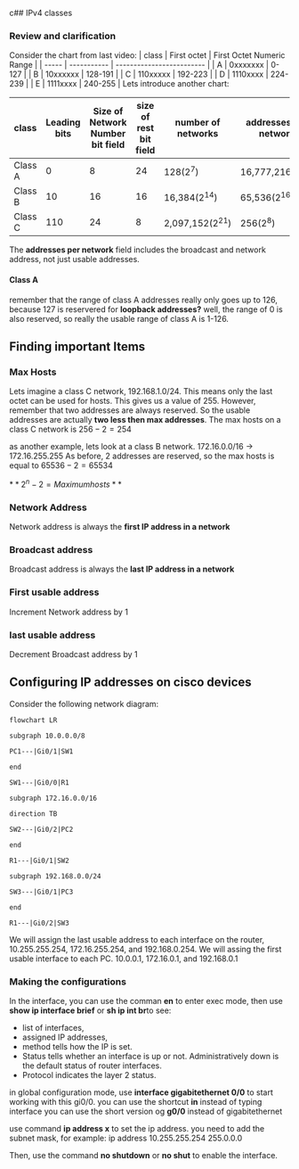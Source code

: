  c## IPv4 classes
### Review and clarification
Consider the chart from last video:
| class | First octet | First Octet Numeric Range |
| ----- | ----------- | ------------------------- |
| A     | 0xxxxxxx    | 0-127                     |
| B     | 10xxxxxx    | 128-191                   |
| C     | 110xxxxx    | 192-223                   |
| D     | 1110xxxx    | 224-239                   |
| E     | 1111xxxx    | 240-255                          |
Lets introduce another chart:

| class   | Leading bits | Size of **Network Number** bit field | size of **rest** bit field | number of networks  | addresses per network |
| ------- | ------------ | ------------------------------------ | -------------------------- | ------------------- | --------------------- |
| Class A | 0            | 8                                    | 24                         | 128(${2^7}$)        | 16,777,216($2^{24}$)  |
| Class B | 10           | 16                                   | 16                         | 16,384($2^{14}$)    | 65,536($2^{16}$)      |
| Class C | 110          | 24                                   | 8                          | 2,097,152($2^{21}$) | 256($2^8$)            |

The **addresses per network** field includes the broadcast and network address, not just usable addresses.

#### Class A
remember that the range of class A addresses really only goes up to 126, because 127 is reservered for **loopback addresses?** well, the range of 0 is also reserved, so really the usable range of class A is 1-126.
## Finding important Items
### Max Hosts
Lets imagine a class C network, 192.168.1.0/24. This means only the last octet can be used for hosts. This gives us a value of 255.
However, remember that two addresses are always reserved. So the usable addresses are actually **two less then max addresses**.
The max hosts on a class C network is $256-2=254$

as another example, lets look at a class B network.
172.16.0.0/16 -> 172.16.255.255
As before, 2 addresses are reserved, so the max hosts is equal to $65536-2=65534$

$**2^n-2=Maximum hosts**$

### Network Address
Network address is always the **first IP address in a network**
### Broadcast address
Broadcast address is always the **last IP address in a network**
### First usable address
Increment Network address by 1
### last usable address
Decrement Broadcast address by 1
## Configuring IP addresses on cisco devices
Consider the following network diagram:
```mermaid
flowchart LR

subgraph 10.0.0.0/8

PC1---|Gi0/1|SW1

end

SW1---|Gi0/0|R1

subgraph 172.16.0.0/16

direction TB

SW2---|Gi0/2|PC2

end

R1---|Gi0/1|SW2

subgraph 192.168.0.0/24

SW3---|Gi0/1|PC3

end

R1---|Gi0/2|SW3
```
We will assign the last usable address to each interface on the router, 10.255.255.254, 172.16.255.254, and 192.168.0.254.
We will assing the first usable interface to each PC. 10.0.0.1, 172.16.0.1, and 192.168.0.1

### Making the configurations
In the interface, you can use the comman **en** to enter exec mode, then use **show ip interface brief** or **sh ip int br**to see: 
- list of interfaces, 
- assigned IP addresses, 
- method tells how the IP is set. 
- Status tells whether an interface is up or not. Administratively down is the default status of router interfaces. 
- Protocol indicates the layer 2 status. 

in global configuration mode, use **interface gigabitethernet 0/0** to start working with this gi0/0. 
you can use the shortcut **in** instead of typing interface
you can use the short version og **g0/0** instead of gigabitethernet

use command **ip address x** to set the ip address. you need to add the subnet mask, for example:
ip address 10.255.255.254 255.0.0.0

Then, use the command **no shutdown** or **no shut** to enable the interface.

